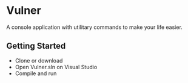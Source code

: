 # Vulner
A console application with utilitary commands to make your life easier.

## Getting Started
* Clone or download
* Open Vulner.sln on Visual Studio
* Compile and run
